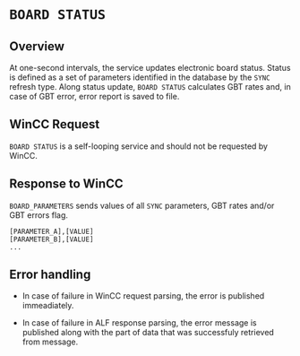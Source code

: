 # `BOARD STATUS`

## Overview

At one-second intervals, the service updates electronic board status. Status is defined as a set of parameters identified in the database by the `SYNC` refresh type. Along status update, `BOARD STATUS` calculates GBT rates and, in case of GBT error, error report is saved to file.

## WinCC Request

`BOARD STATUS` is a self-looping service and should not be requested by WinCC.

## Response to WinCC

`BOARD_PARAMETERS` sends values of all `SYNC` parameters, GBT rates and/or GBT errors flag.

```
[PARAMETER_A],[VALUE]
[PARAMETER_B],[VALUE]
...
```

## Error handling

- In case of failure in WinCC request parsing, the error is published immeadiately.

- In case of failure in ALF response parsing, the error message is published along with the part of data that was successfuly retrieved from message.
